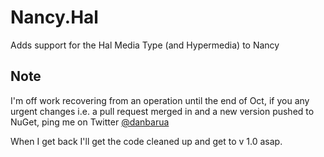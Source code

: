Nancy.Hal
=========

Adds support for the Hal Media Type (and Hypermedia) to Nancy

Note
----

I'm off work recovering from an operation until the end of Oct, if you any urgent changes i.e. a pull request merged in and a new version pushed to NuGet, ping me on Twitter [@danbarua](https://twitter.com/danbarua)

When I get back I'll get the code cleaned up and get to v 1.0 asap.
